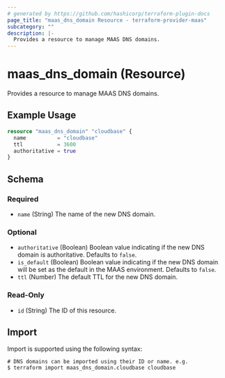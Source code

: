 ```yaml
---
# generated by https://github.com/hashicorp/terraform-plugin-docs
page_title: "maas_dns_domain Resource - terraform-provider-maas"
subcategory: ""
description: |-
  Provides a resource to manage MAAS DNS domains.
---
```


# maas_dns_domain (Resource)

Provides a resource to manage MAAS DNS domains.

## Example Usage

```terraform
resource "maas_dns_domain" "cloudbase" {
  name          = "cloudbase"
  ttl           = 3600
  authoritative = true
}
```

<!-- schema generated by tfplugindocs -->
## Schema

### Required

- `name` (String) The name of the new DNS domain.

### Optional

- `authoritative` (Boolean) Boolean value indicating if the new DNS domain is authoritative. Defaults to `false`.
- `is_default` (Boolean) Boolean value indicating if the new DNS domain will be set as the default in the MAAS environment. Defaults to `false`.
- `ttl` (Number) The default TTL for the new DNS domain.

### Read-Only

- `id` (String) The ID of this resource.

## Import

Import is supported using the following syntax:

```shell
# DNS domains can be imported using their ID or name. e.g.
$ terraform import maas_dns_domain.cloudbase cloudbase
```
